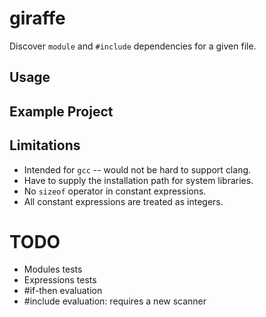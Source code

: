 # giraffe

Discover `module` and `#include` dependencies for a given file.

## Usage

## Example Project

## Limitations

 * Intended for `gcc` -- would not be hard to support clang.
 * Have to supply the installation path for system libraries.
 * No `sizeof` operator in constant expressions.
 * All constant expressions are treated as integers.

# TODO

 * Modules tests
 * Expressions tests
 * #if-then evaluation
 * #include evaluation: requires a new scanner
 
